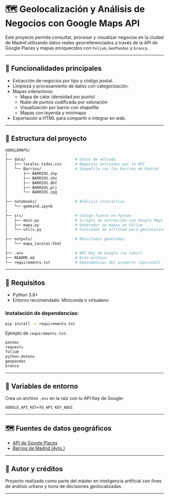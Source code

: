 
# 🗺️ Geolocalización y Análisis de Negocios con Google Maps API

Este proyecto permite consultar, procesar y visualizar negocios en la ciudad de Madrid utilizando datos reales georreferenciados a través de la API de Google Places y mapas enriquecidos con `Folium`, `GeoPandas` y `branca`.

---

## 🚀 Funcionalidades principales

- Extracción de negocios por tipo y código postal.
- Limpieza y procesamiento de datos con categorización.
- Mapas interactivos:
  - Mapa de calor (densidad por punto)
  - Nube de puntos codificada por valoración
  - Visualización por barrio con shapefile
  - Mapas con leyenda y minimapa
- Exportación a HTML para compartir o integrar en web.

---

## 📁 Estructura del proyecto

```bash
GOOGLEMAPS/
│
├── data/                      # Datos de entrada
│   ├── locales_todos.csv      # Negocios extraídos por la API
│   └── Barrios/               # Shapefile con los barrios de Madrid
│       ├── BARRIOS.shp
│       ├── BARRIOS.shx
│       ├── BARRIOS.dbf
│       ├── BARRIOS.prj
│       └── BARRIOS.cpg
│
├── notebooks/                 # Análisis interactivo
│   └── gebmind.ipynb
│
├── src/                       # Código fuente en Python
│   ├── main.py                # Scripts de extracción con Google Maps
│   ├── mapa.py                # Generador de mapas en Folium
│   └── utils.py               # Funciones de utilidad para geolocalización y limpieza
│
├── outputs/                   # Resultados generados
│   └── mapa_locales.html
│
├── .env                       # API Key de Google (no subir)
├── README.md                  # Este archivo
└── requirements.txt           # Dependencias del proyecto (opcional)
```

---

## 🧰 Requisitos

- Python 3.8+
- Entorno recomendado: Miniconda o virtualenv

### Instalación de dependencias:

```bash
pip install -r requirements.txt
```

Ejemplo de `requirements.txt`:

```txt
pandas
requests
folium
python-dotenv
geopandas
branca
```

---

## 🔐 Variables de entorno

Crea un archivo `.env` en la raíz con tu API Key de Google:

```env
GOOGLE_API_KEY=TU_API_KEY_AQUI
```

---

## 🗺️ Fuentes de datos geográficos

- [API de Google Places](https://developers.google.com/maps/documentation/places/web-service/overview)
- [Barrios de Madrid (Ayto.)](https://datos.madrid.es/egob/catalogo/300496-0-barrios-madrid)

---

## 📌 Autor y créditos

Proyecto realizado como parte del máster en inteligencia artificial con fines de análisis urbano y toma de decisiones geolocalizadas.

---

